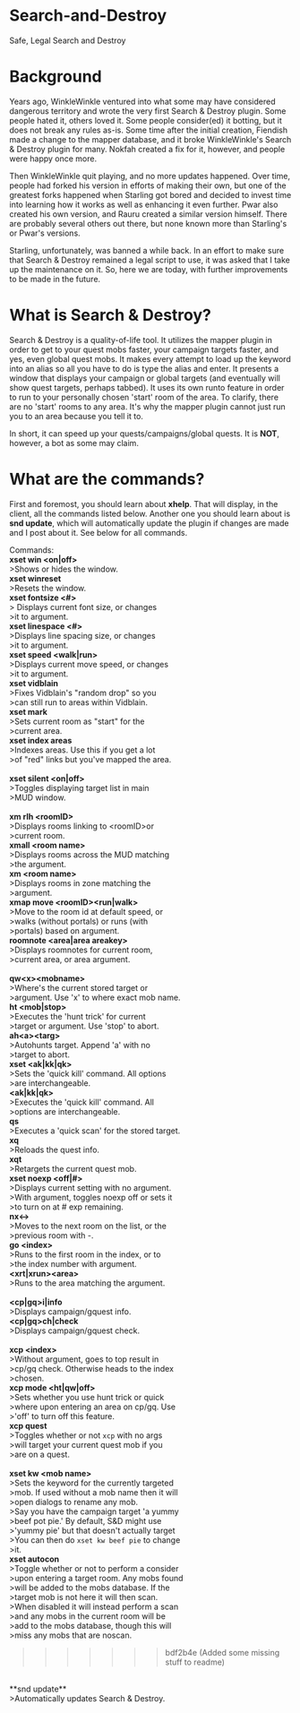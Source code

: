 # Search-and-Destroy
 Safe, Legal Search and Destroy

# Background

Years ago, WinkleWinkle ventured into what some may have considered dangerous territory and wrote the very first Search & Destroy plugin. Some people hated it, others loved it. Some people consider(ed) it botting, but it does not break any rules as-is. Some time after the initial creation, Fiendish made a change to the mapper database, and it broke WinkleWinkle's Search & Destroy plugin for many. Nokfah created a fix for it, however, and people were happy once more.

Then WinkleWinkle quit playing, and no more updates happened. Over time, people had forked his version in efforts of making their own, but one of the greatest forks happened when Starling got bored and decided to invest time into learning how it works as well as enhancing it even further. Pwar also created his own version, and Rauru created a similar version himself. There are probably several others out there, but none known more than Starling's or Pwar's versions.

Starling, unfortunately, was banned a while back. In an effort to make sure that Search & Destroy remained a legal script to use, it was asked that I take up the maintenance on it. So, here we are today, with further improvements to be made in the future.

# What is Search & Destroy?

Search & Destroy is a quality-of-life tool. It utilizes the mapper plugin in order to get to your quest mobs faster, your campaign targets faster, and yes, even global quest mobs. It makes every attempt to load up the keyword into an alias so all you have to do is type the alias and enter. It presents a window that displays your campaign or global targets (and eventually will show quest targets, perhaps tabbed). It uses its own runto feature in order to run to your personally chosen 'start' room of the area. To clarify, there are no 'start' rooms to any area. It's why the mapper plugin cannot just run you to an area because you tell it to.

In short, it can speed up your quests/campaigns/global quests. It is **NOT**, however, a bot as some may claim.

# What are the commands?

First and foremost, you should learn about **xhelp**. That will display, in the client, all the commands listed below. Another one you should learn about is **snd update**, which will automatically update the plugin if changes are made and I post about it. See below for all commands.

Commands:<br>
**xset win &lt;on|off&gt;**<br>
	&gt;Shows or hides the window.<br>
**xset winreset**<br>
	&gt;Resets the window.<br>
**xset fontsize &lt;#&gt;**<br>
	&gt; Displays current font size, or changes <br>
	&gt;it to argument.<br>
**xset linespace &lt;#&gt;**<br>
	&gt;Displays line spacing size, or changes<br>
	&gt;it to argument.<br>
**xset speed &lt;walk|run&gt;**<br>
	&gt;Displays current move speed, or changes<br>
	&gt;it to argument.<br>
**xset vidblain**<br>
	&gt;Fixes Vidblain's "random drop" so you <br>
	&gt;can still run to areas within Vidblain.<br>
**xset mark**<br>
	&gt;Sets current room as "start" for the <br>
	&gt;current area.<br>
**xset index areas**<br>
	&gt;Indexes areas. Use this if you get a lot<br>
	&gt;of "red" links but you've mapped the area.<br>
<br>
**xset silent &lt;on|off&gt;**<br>
	&gt;Toggles displaying target list in main<br>
	&gt;MUD window.<br>
<br>
**xm rlh &lt;roomID&gt;**<br>
	&gt;Displays rooms linking to &lt;roomID&gt;or<br>
	&gt;current room.<br>
**xmall &lt;room name&gt;**<br>
	&gt;Displays rooms across the MUD matching <br>
	&gt;the argument.<br>
**xm &lt;room name&gt;**<br>
	&gt;Displays rooms in zone matching the<br>
	&gt;argument.<br>
**xmap move &lt;roomID&gt;&lt;run|walk&gt;**<br>
	&gt;Move to the room id at default speed, or<br>
	&gt;walks (without portals) or runs (with <br>
	&gt;portals) based on argument.<br>
**roomnote &lt;area|area areakey&gt;**<br>
 	&gt;Displays roomnotes for current room, <br>
	&gt;current area, or area argument.<br>
<br>
**qw&lt;x&gt;&lt;mobname&gt;**<br>
	&gt;Where's the current stored target or<br>
	&gt;argument. Use 'x' to where exact mob name.<br>
**ht &lt;mob|stop&gt;**<br>
	&gt;Executes the 'hunt trick' for current <br>
	&gt;target or argument. Use 'stop' to abort.<br>
**ah&lt;a&gt;&lt;targ&gt;**<br>
	&gt;Autohunts target. Append 'a' with no <br>
	&gt;target to abort.<br>
**xset &lt;ak|kk|qk&gt;**<br>
	&gt;Sets the 'quick kill' command. All options<br>
	&gt;are interchangeable.<br>
**&lt;ak|kk|qk&gt;**<br>
	&gt;Executes the 'quick kill' command. All <br>
	&gt;options are interchangeable.<br>
**qs**<br>
	&gt;Executes a 'quick scan' for the stored target.<br>
**xq**<br>
	&gt;Reloads the quest info.<br>
**xqt**<br>
	&gt;Retargets the current quest mob.<br>
**xset noexp &lt;off|#&gt;**<br>
	&gt;Displays current setting with no argument.<br>
	&gt;With argument, toggles noexp off or sets it<br>
	&gt;to turn on at # exp remaining.<br>
**nx&lt;-&gt;**<br>
	&gt;Moves to the next room on the list, or the <br>
	&gt;previous room with -.<br>
**go &lt;index&gt;**<br>
	&gt;Runs to the first room in the index, or to <br>
	&gt;the index number with argument.<br>
**&lt;xrt|xrun&gt;&lt;area&gt;**<br>
	&gt;Runs to the area matching the argument.<br>
<br>
**&lt;cp|gq&gt;i|info**<br>
	&gt;Displays campaign/gquest info.<br>
**&lt;cp|gq&gt;ch|check**<br>
	&gt;Displays campaign/gquest check.<br>
<br>
**xcp &lt;index&gt;**<br>
	&gt;Without argument, goes to top result in<br>
	&gt;cp/gq check. Otherwise heads to the index<br>
	&gt;chosen.<br>
**xcp mode &lt;ht|qw|off&gt;**<br>
	&gt;Sets whether you use hunt trick or quick <br>
	&gt;where upon entering an area on cp/gq. Use <br>
	&gt;'off' to turn off this feature.<br>
**xcp quest**<br>
	&gt;Toggles whether or not `xcp` with no args<br>
	&gt;will target your current quest mob if you<br>
	&gt;are on a quest.<br>
<br>
**xset kw &lt;mob name&gt;**<br>
	&gt;Sets the keyword for the currently targeted<br>
	&gt;mob. If used without a mob name then it will<br>
	&gt;open dialogs to rename any mob.<br>
	&gt;Say you have the campaign target 'a yummy<br>
	&gt;beef pot pie.' By default, S&D might use<br>
	&gt;'yummy pie' but that doesn't actually target<br>
	&gt;You can then do `xset kw beef pie` to change<br>
	&gt;it.<br>
**xset autocon**<br>
	&gt;Toggle whether or not to perform a consider<br>
	&gt;upon entering a target room. Any mobs found<br>
	&gt;will be added to the mobs database. If the<br>
	&gt;target mob is not here it will then scan.<br>
	&gt;When disabled it will instead perform a scan<br>
	&gt;and any mobs in the current room will be<br>
	&gt;add to the mobs database, though this will<br>
	&gt;miss any mobs that are noscan.<br>
>>>>>>> bdf2b4e (Added some missing stuff to readme)
<br>
**snd update**<br>
	&gt;Automatically updates Search & Destroy.<br>
